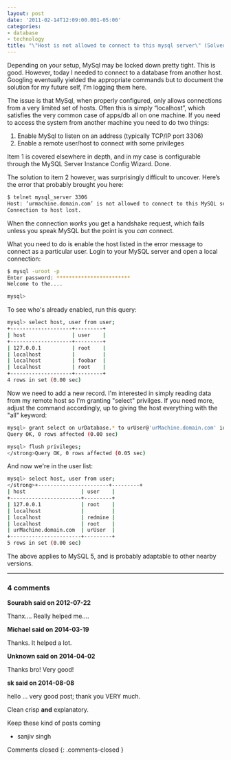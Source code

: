 ```yaml
---
layout: post
date: '2011-02-14T12:09:00.001-05:00'
categories:
- database
- technology
title: "\"Host is not allowed to connect to this mysql server\" (Solved)"
---
```


Depending on your setup, MySql may be locked down pretty tight. This is good. However, today I needed to connect to a database from another host. Googling eventually yielded the appropriate commands but to document the solution for my future self, I’m logging them here.

The issue is that MySql, when properly configured, only allows connections from a very limited set of hosts. Often this is simply “localhost”, which satisfies the very common case of apps/db all on one machine. If you need to access the system from another machine you need to do two things:

1. Enable MySql to listen on an address (typically TCP/IP port 3306) 
2. Enable a remote user/host to connect with some privileges 

Item 1 is covered elsewhere in depth, and in my case is configurable through the MySQL Server Instance Config Wizard. Done.

The solution to item 2 however, was surprisingly difficult to uncover. Here’s the error that probably brought you here:

```sh
$ telnet mysql_server 3306
Host: ‘urmachine.domain.com’ is not allowed to connect to this MySQL server
Connection to host lost.
```

When the connection *works* you get a handshake request, which fails unless you speak MySQL but the point is you *can* connect.

What you need to do is enable the host listed in the error message to connect as a particular user. Login to your MySQL server and open a local connection:

```sh
$ mysql -uroot -p
Enter password: ************************
Welcome to the....

mysql> 
```

To see who's already enabled, run this query:

```sh
mysql> select host, user from user;
+--------------------+---------+
| host               | user    |
+--------------------+---------+
| 127.0.0.1          | root    |
| localhost          |         |
| localhost          | foobar  |
| localhost          | root    |
+--------------------+---------+
4 rows in set (0.00 sec)
```

Now we need to add a new record. I'm interested in simply reading data from my remote host so I'm granting "select" privilges. If you need more, adjust the command accordingly, up to giving the host everything with the "all" keyword: 


```sh
mysql> grant select on urDatabase.* to urUser@'urMachine.domain.com' identified by 'urPassword';
Query OK, 0 rows affected (0.00 sec)

mysql> flush privileges;
</strong>Query OK, 0 rows affected (0.05 sec)
```

And now we're in the user list:

```sh
mysql> select host, user from user;
</strong>+-----------------------+---------+
| host                  | user    |
+-----------------------+---------+
| 127.0.0.1             | root    |
| localhost             |         |
| localhost             | redmine |
| localhost             | root    |
| urMachine.domain.com  | urUser  |
+-----------------------+---------+
5 rows in set (0.00 sec)
```

The above applies to MySQL 5, and is probably adaptable to other nearby versions.

---

### 4 comments

**Sourabh said on 2012-07-22**

Thanx.... Really helped me....

**Michael said on 2014-03-19**

Thanks. It helped a lot.

**Unknown said on 2014-04-02**

Thanks bro! Very good!

**sk said on 2014-08-08**

hello ... very good post; thank you VERY much. 

Clean crisp **and** explanatory. 

Keep these kind of posts coming 

- sanjiv singh

Comments closed
{: .comments-closed }